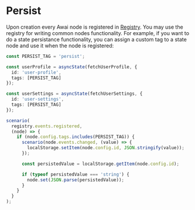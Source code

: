 ---
---

# Persist

Upon creation every Awai node is registered in [Registry](/registry). You may use the registry for writing common nodes functionality. For example, if you want to do a state persistance functionality, you can assign a custom tag to a state node and use it when the node is registered:

```ts
const PERSIST_TAG = 'persist';

const userProfile = asyncState(fetchUserProfile, {
  id: 'user-profile',
  tags: [PERSIST_TAG]
});

const userSettings = asyncState(fetchUserSettings, {
  id: 'user-settings',
  tags: [PERSIST_TAG]
});

scenario(
  registry.events.registered,
  (node) => {
    if (node.config.tags.includes(PERSIST_TAG)) {
      scenario(node.events.changed, (value) => {
        localStorage.setItem(node.config.id, JSON.stringify(value));
      });

      const persistedValue = localStorage.getItem(node.config.id);

      if (typeof persistedValue === 'string') {
        node.set(JSON.parse(persistedValue));
      }
    }
  }
);
```
